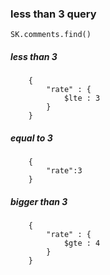 ### less than 3 query

`SK.comments.find()`

##### less than 3 

        {
            "rate" : {
                $lte : 3
            }
        }

##### equal to 3

        {
            "rate":3
        }

##### bigger than 3

        {
            "rate" : {
                $gte : 4
            }
        }